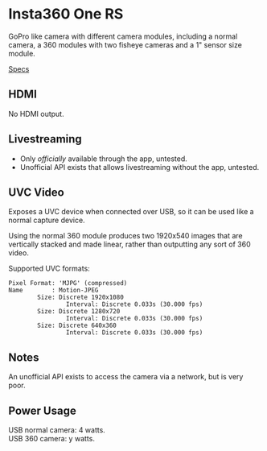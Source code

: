 # Insta360 One RS

GoPro like camera with different camera modules, including a normal camera, a 360 modules with two fisheye cameras and a 1" sensor size module.

[Specs](https://www.insta360.com/product/insta360-oners)

## HDMI

No HDMI output.

## Livestreaming

- Only _officially_ available through the app, untested.
- Unofficial API exists that allows livestreaming without the app, untested.

## UVC Video

Exposes a UVC device when connected over USB, so it can be used like a normal capture device.

Using the normal 360 module produces two 1920x540 images that are vertically stacked and made linear, rather than outputting any sort of 360 video.

Supported UVC formats:

``` text
Pixel Format: 'MJPG' (compressed)
Name        : Motion-JPEG
        Size: Discrete 1920x1080
                Interval: Discrete 0.033s (30.000 fps)
        Size: Discrete 1280x720
                Interval: Discrete 0.033s (30.000 fps)
        Size: Discrete 640x360
                Interval: Discrete 0.033s (30.000 fps)
```

## Notes

An unofficial API exists to access the camera via a network, but is very poor.

## Power Usage

USB normal camera: 4 watts.\
USB 360 camera: y watts.
